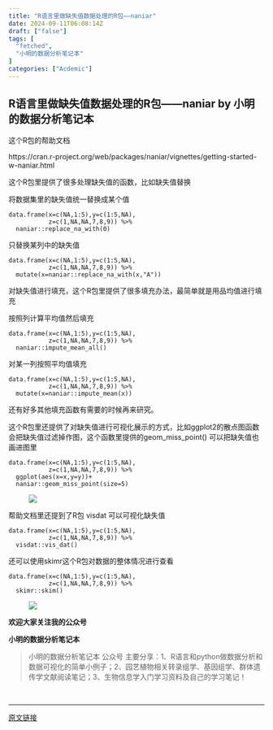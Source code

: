 ```yaml
---
title: "R语言里做缺失值数据处理的R包——naniar"
date: 2024-09-11T06:08:14Z
draft: ["false"]
tags: [
  "fetched",
  "小明的数据分析笔记本"
]
categories: ["Acdemic"]
---
```

R语言里做缺失值数据处理的R包——naniar by 小明的数据分析笔记本
------
<div><section data-tool="mdnice编辑器" data-website="https://www.mdnice.com" data-mpa-powered-by="yiban.io"><p data-tool="mdnice编辑器">这个R包的帮助文档</p><p data-tool="mdnice编辑器">https://cran.r-project.org/web/packages/naniar/vignettes/getting-started-w-naniar.html</p><p data-tool="mdnice编辑器">这个R包里提供了很多处理缺失值的函数，比如缺失值替换</p><p data-tool="mdnice编辑器">将数据集里的缺失值统一替换成某个值</p><pre data-tool="mdnice编辑器"><span></span><code>data.frame(x=c(NA,1:5),y=c(1:5,NA),<br>           z=c(1,NA,NA,7,8,9)) %&gt;% <br>  naniar::replace_na_with(0)<br></code></pre><p data-tool="mdnice编辑器">只替换某列中的缺失值</p><pre data-tool="mdnice编辑器"><span></span><code>data.frame(x=c(NA,1:5),y=c(1:5,NA),<br>           z=c(1,NA,NA,7,8,9)) %&gt;% <br>  mutate(x=naniar::replace_na_with(x,"A"))<br></code></pre><p data-tool="mdnice编辑器">对缺失值进行填充，这个R包里提供了很多填充办法，最简单就是用品均值进行填充</p><p data-tool="mdnice编辑器">按照列计算平均值然后填充</p><pre data-tool="mdnice编辑器"><span></span><code>data.frame(x=c(NA,1:5),y=c(1:5,NA),<br>           z=c(1,NA,NA,7,8,9)) %&gt;% <br>  naniar::impute_mean_all()<br></code></pre><p data-tool="mdnice编辑器">对某一列按照平均值填充</p><pre data-tool="mdnice编辑器"><span></span><code>data.frame(x=c(NA,1:5),y=c(1:5,NA),<br>           z=c(1,NA,NA,7,8,9)) %&gt;% <br>  mutate(x=naniar::impute_mean(x))<br></code></pre><p data-tool="mdnice编辑器">还有好多其他填充函数有需要的时候再来研究。</p><p data-tool="mdnice编辑器">这个R包里还提供了对缺失值进行可视化展示的方式，比如ggplot2的散点图函数会把缺失值过滤掉作图，这个函数里提供的geom_miss_point() 可以把缺失值也画进图里</p><pre data-tool="mdnice编辑器"><span></span><code>data.frame(x=c(NA,1:5),y=c(1:5,NA),<br>           z=c(1,NA,NA,7,8,9)) %&gt;% <br>  ggplot(aes(x=x,y=y))+<br>  naniar::geom_miss_point(size=5)<br></code></pre><figure data-tool="mdnice编辑器"><img data-imgfileid="100014380" data-ratio="0.7358684480986639" data-src="https://mmbiz.qpic.cn/sz_mmbiz_png/t1wZDoUyFk5SLMPbMCRibwv7bkgR5CmSHekRHD5ZVAPgZ65n9AsjyJxvyZyd3ec6LOgFhPWdFia6dBEooxVfHYxA/640?wx_fmt=png&amp;from=appmsg" data-type="png" data-w="973" src="https://mmbiz.qpic.cn/sz_mmbiz_png/t1wZDoUyFk5SLMPbMCRibwv7bkgR5CmSHekRHD5ZVAPgZ65n9AsjyJxvyZyd3ec6LOgFhPWdFia6dBEooxVfHYxA/640?wx_fmt=png&amp;from=appmsg"></figure><p data-tool="mdnice编辑器">帮助文档里还提到了R包 <span>visdat 可以可视化缺失值</span></p><p data-tool="mdnice编辑器"><span></span></p><pre data-tool="mdnice编辑器"><span></span><code>data.frame(x=c(NA,1:5),y=c(1:5,NA),<br>           z=c(1,NA,NA,7,8,9)) %&gt;% <br>  visdat::vis_dat()<br></code></pre><p data-tool="mdnice编辑器">还可以使用skimr这个R包对数据的整体情况进行查看</p><pre data-tool="mdnice编辑器"><span></span><code>data.frame(x=c(NA,1:5),y=c(1:5,NA),<br>           z=c(1,NA,NA,7,8,9)) %&gt;% <br>  skimr::skim()<br></code></pre><figure data-tool="mdnice编辑器"><img data-imgfileid="100014381" data-ratio="0.425531914893617" data-src="https://mmbiz.qpic.cn/sz_mmbiz_png/t1wZDoUyFk5SLMPbMCRibwv7bkgR5CmSHSpic6xuclIc1rFsmngJ6Zs1EjpetwStWzaEab22YD8iaHlRbiaJupbYAw/640?wx_fmt=png&amp;from=appmsg" data-type="png" data-w="940" src="https://mmbiz.qpic.cn/sz_mmbiz_png/t1wZDoUyFk5SLMPbMCRibwv7bkgR5CmSHSpic6xuclIc1rFsmngJ6Zs1EjpetwStWzaEab22YD8iaHlRbiaJupbYAw/640?wx_fmt=png&amp;from=appmsg"></figure><p data-tool="mdnice编辑器"><strong>欢迎大家关注我的公众号</strong></p><p data-tool="mdnice编辑器"><strong>小明的数据分析笔记本</strong></p><section><mp-common-profile data-pluginname="mpprofile" data-id="MzI3NzQ3MTcxMg==" data-headimg="http://mmbiz.qpic.cn/mmbiz_png/t1wZDoUyFk5t1sOnM0iabvBhnfIj5YpyqrMib0E1MGCd9ibcYxaOPZd0GWhQBDvK2BPEwsicQxd6y5MHLfphnwHnow/0?wx_fmt=png" data-nickname="小明的数据分析笔记本" data-alias="" data-signature="分享R语言和python在生物信息领域做数据分析和数据可视化的简单小例子；偶尔会分享一些组学数据处理相关的内容" data-from="0" data-is_biz_ban="0"></mp-common-profile></section><p data-tool="mdnice编辑器"><strong></strong></p><blockquote data-tool="mdnice编辑器"><span></span><p>小明的数据分析笔记本 公众号 主要分享：1、R语言和python做数据分析和数据可视化的简单小例子；2、园艺植物相关转录组学、基因组学、群体遗传学文献阅读笔记；3、生物信息学入门学习资料及自己的学习笔记！</p></blockquote></section><p><br></p><p><mp-style-type data-value="3"></mp-style-type></p></div>  
<hr>
<a href="https://mp.weixin.qq.com/s/CDiQ59xXMQcMWD3JWa05uA",target="_blank" rel="noopener noreferrer">原文链接</a>
